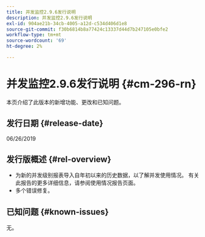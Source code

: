 ```yaml
---
title: 并发监控2.9.6发行说明
description: 并发监控2.9.6发行说明
exl-id: 904ae21b-34cb-4005-a12d-c534d406d1e8
source-git-commit: f30b6814b8a77424c13337d44d7b247105e0bfe2
workflow-type: tm+mt
source-wordcount: '69'
ht-degree: 2%

---
```


# 并发监控2.9.6发行说明 {#cm-296-rn}

本页介绍了此版本的新增功能、更改和已知问题。

## 发行日期 {#release-date}

06/26/2019


## 发行版概述 {#rel-overview}

* 为新的并发级别报表导入自年初以来的历史数据，以了解并发使用情况。 有关此报告的更多详细信息，请参阅使用情况报告页面。
* 多个错误修复。


## 已知问题 {#known-issues}

无。
